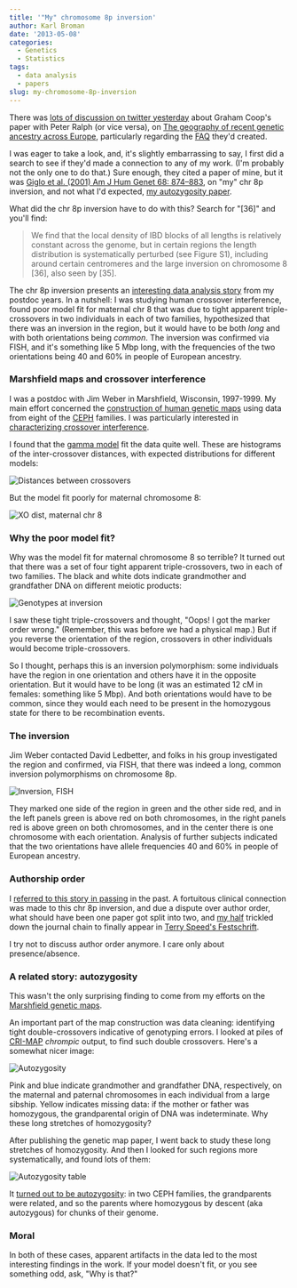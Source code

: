 ```yaml
---
title: '"My" chromosome 8p inversion'
author: Karl Broman
date: '2013-05-08'
categories:
  - Genetics
  - Statistics
tags:
  - data analysis
  - papers
slug: my-chromosome-8p-inversion
---
```


There was [lots of discussion on twitter yesterday](https://twitter.com/Graham_Coop/status/331882743900303360) about Graham Coop's paper with Peter Ralph (or vice versa), on [The geography of recent genetic ancestry across Europe](http://www.plosbiology.org/article/info%3Adoi%2F10.1371%2Fjournal.pbio.1001555), particularly regarding the [FAQ](https://gcbias.org/european-genealogy-faq/) they'd created.

I was eager to take a look, and, it's slightly embarrassing to say, I first did a search to see if they'd made a connection to any of my work. (I'm probably not the only one to do that.) Sure enough, they cited a paper of mine, but it was [Giglo et al. (2001) Am J Hum Genet 68: 874–883](https://www.ncbi.nlm.nih.gov/pubmed/11231899), on "my" chr 8p inversion, and not what I'd expected, [my autozygosity paper](https://www.ncbi.nlm.nih.gov/pubmed/10577902).

What did the chr 8p inversion have to do with this?  Search for "[36]" and you'll find:

> We find that the local density of IBD blocks of all lengths is relatively constant across the genome, but in certain regions the length distribution is systematically perturbed (see Figure S1), including around certain centromeres and the large inversion on chromosome 8 [36], also seen by [35].

The chr 8p inversion presents an [interesting data analysis story](https://www.biostat.wisc.edu/~kbroman/publications/inversion.pdf) from my postdoc years.  In a nutshell: I was studying human crossover interference, found poor model fit for maternal chr 8 that was due to tight apparent triple-crossovers in two individuals in each of two families, hypothesized that there was an inversion in the region, but it would have to be both _long_ and with both orientations being _common_. The inversion was confirmed via FISH, and it's something like 5 Mbp long, with the frequencies of the two orientations being 40 and 60% in people of European ancestry.

<!-- more -->

### Marshfield maps and crossover interference

I was a postdoc with Jim Weber in Marshfield, Wisconsin, 1997-1999.  My main effort concerned the [construction of human genetic maps](https://www.ncbi.nlm.nih.gov/pubmed/9718341) using data from eight of the [CEPH](http://www.cephb.fr/en/index.php) families.  I was particularly interested in [characterizing crossover interference](https://www.ncbi.nlm.nih.gov/pubmed/10801387).

I found that the [gamma model](https://www.ncbi.nlm.nih.gov/pubmed/7713406) fit the data quite well.  These are histograms of the inter-crossover distances, with expected distributions for different models:

![Distances between crossovers](https://kbroman.files.wordpress.com/2013/05/xodist.jpg)

But the model fit poorly for maternal chromosome 8:

![XO dist, maternal chr 8](https://kbroman.files.wordpress.com/2013/05/xodist_chr8mat.jpg)

### Why the poor model fit?

Why was the model fit for maternal chromosome 8 so terrible?  It turned out that there was a set of four tight apparent triple-crossovers, two in each of two families.  The black and white dots indicate grandmother and grandfather DNA on different meiotic products:

![Genotypes at inversion](https://kbroman.files.wordpress.com/2013/05/inversion_genotypes.jpg)

I saw these tight triple-crossovers and thought, "Oops!  I got the marker order wrong." (Remember, this was before we had a physical map.)  But if you reverse the orientation of the region, crossovers in other individuals would become triple-crossovers.

So I thought, perhaps this is an inversion polymorphism: some individuals have the region in one orientation and others have it in the opposite orientation.  But it would have to be long (it was an estimated 12 cM in females: something like 5 Mbp).  And both orientations would have to be common, since they would each need to be present in the homozygous state for there to be recombination events.

### The inversion

Jim Weber contacted David Ledbetter, and folks in his group investigated the region and confirmed, via FISH, that there was indeed a long, common inversion polymorphisms on chromosome 8p.

![Inversion, FISH](https://kbroman.files.wordpress.com/2013/05/inversion_fish.jpg)

They marked one side of the region in green and the other side red, and in the left panels green is above red on both chromosomes, in the right panels red is above green on both chromosomes, and in the center there is one chromosome with each orientation.  Analysis of further subjects indicated that the two orientations have allele frequencies 40 and 60% in people of European ancestry.

### Authorship order

I [referred to this story in passing](https://kbroman.org/blog/2012/04/27/positive-comments-on-peer-review/) in the past.  A fortuitous clinical connection was made to this chr 8p inversion, and due a dispute over author order, what should have been one paper got split into two, and [my half](https://www.biostat.wisc.edu/~kbroman/publications/inversion.pdf) trickled down the journal chain to finally appear in [Terry Speed's Festschrift](https://projecteuclid.org/DPubS?service=UI&version=1.0&verb=Display&page=toc&handle=euclid.lnms/1215091126).

I try not to discuss author order anymore.  I care only about presence/absence.

### A related story: autozygosity

This wasn't the only surprising finding to come from my efforts on the [Marshfield genetic maps](http://research.marshfieldclinic.org/genetics/GeneticResearch/compMaps.asp).

An important part of the map construction was data cleaning: identifying tight double-crossovers indicative of genotyping errors.  I looked at piles of [CRI-MAP](https://compgen.rutgers.edu/old/multimap/crimap/) _chrompic_ output, to find such double crossovers.  Here's a somewhat nicer image:

![Autozygosity](https://kbroman.files.wordpress.com/2013/05/autozygosity.png)

Pink and blue indicate grandmother and grandfather DNA, respectively, on the maternal and paternal chromosomes in each individual from a large sibship.  Yellow indicates missing data: if the mother or father was homozygous, the grandparental origin of DNA was indeterminate.  Why these long stretches of homozygosity?

After publishing the genetic map paper, I went back to study these long stretches of homozygosity. And then I looked for such regions more systematically, and found lots of them:

![Autozygosity table](https://kbroman.files.wordpress.com/2013/05/autozyg_table.jpg)

It [turned out to be autozygosity](https://www.ncbi.nlm.nih.gov/pubmed/10577902): in two CEPH families, the grandparents were related, and so the parents where homozygous by descent (aka autozygous) for chunks of their genome.

### Moral

In both of these cases, apparent artifacts in the data led to the most interesting findings in the work. If your model doesn't fit, or you see something odd, ask, "Why is that?"
